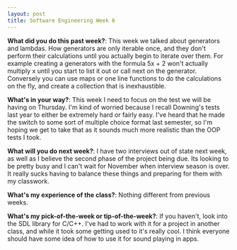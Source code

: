 ```yaml
---
layout: post
title: Software Engineering Week 6
---
```



**What did you do this past week?**: This week we talked about generators and lambdas. How generators are only iterable once, and they don't perform their calculations until you actually begin to iterate over them. For example creating a generators with the formula 5x + 2 won't actually multiply x until you start to list it out or call next on the generator. Conversely you can use maps or one line functions to do the calculations on the fly, and create a collection that is inexhaustible. 

**What's in your way?**: This week I need to focus on the test we will be having on Thursday. I'm kind of worried because I recall Downing's tests last year to either be extremely hard or fairly easy. I've heard that he made the switch to some sort of multiple choice format last semester, so I'm hoping we get to take that as it sounds much more realistic than the OOP tests I took.

**What will you do next week?**: I have two interviews out of state next week, as well as I believe the second phase of the project being due. Its looking to be pretty busy and I can't wait for November when interview season is over. It really sucks having to balance these things and preparing for them with my classwork. 

**What's my experience of the class?**: Nothing different from previous weeks.

**What's my pick-of-the-week or tip-of-the-week?**: If you haven't, look into the SDL library for C/C++. I've had to work with it for a project in another class, and while it took some getting used to it's really cool. I think everyone should have some idea of how to use it for sound playing in apps.
